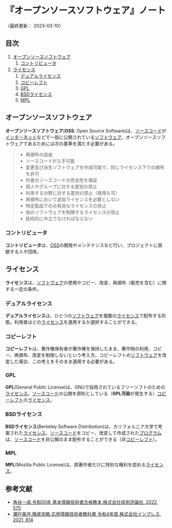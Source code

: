 # 『オープンソースソフトウェア』ノート

（最終更新： 2023-03-10）


## 目次

1. [オープンソースソフトウェア](#オープンソースソフトウェア)
	1. [コントリビュータ](#コントリビュータ)
1. [ライセンス](#ライセンス)
	1. [デュアルライセンス](#デュアルライセンス)
	1. [コピーレフト](#コピーレフト)
	1. [GPL](#gpl)
	1. [BSDライセンス](#bsdライセンス)
	1. [MPL](#mpl)


## オープンソースソフトウェア

**オープンソースソフトウェア**(**OSS**: Open Source Software)は、[ソースコード](../../../../programming/_/chapters/programming.md#ソースコード)が[インターネット](../../../../network/_/chapters/basic_knowledge_of_network.md#インターネット)などで一般に公開されている[ソフトウェア](./software.md#ソフトウェア)。オープンソースソフトウェアであるためには次の基準を満たす必要がある。

> - 再頒布の自由
> - ソースコードが入手可能
> - 変更及び派生ソフトウェアを作成可能で、同じライセンス下での頒布を許可
> - 作者のソースコードの完全性を保証
> - 個人やグループに対する差別の禁止
> - 利用する分野に対する差別の禁止（商用も可）
> - 再頒布において追加ライセンスを必要としない
> - 特定製品でのみ有効なライセンスの禁止
> - 他のソフトウェアを制限するライセンスの禁止
> - 技術的に中立でなければならない

### コントリビュータ

**コントリビュータ**は、[OSS](#オープンソースソフトウェア)の開発やメンテナンスなど行い、プロジェクトに貢献する人や団体。


## ライセンス

**ライセンス**は、[ソフトウェア](./software.md#ソフトウェア)の使用やコピー、改変、再頒布（販売を含む）に関する一定の条件。

### デュアルライセンス

**デュアルライセンス**は、ひとつの[ソフトウェア](./software.md#ソフトウェア)を複数の[ライセンス](#ライセンス)で配布する形態。利用者はどの[ライセンス](#ライセンス)を適用するか選択することができる。

### コピーレフト

**コピーレフト**は、著作権保有者が著作権を保持したまま、著作物の利用、コピー、再頒布、改変を制限しないという考え方。コピーレフトの[ソフトウェア](./software.md#ソフトウェア)を改変した場合、この考えをそのまま適用する必要がある。

### GPL

**GPL**(General Public License)は、GNUで採用されているフリーソフトのための[ライセンス](#ライセンス)。[ソースコード](../../../../programming/_/chapters/programming.md#ソースコード)の公開を原則としている（**GPL汚染**が発生する）[コピーレフト](#コピーレフト)の[ライセンス](#ライセンス)。

### BSDライセンス

**BSDライセンス**(Berkeley Software Distribution)は、カリフォルニア大学で考案された[ライセンス](#ライセンス)。[ソースコード](../../../../programming/_/chapters/programming.md#ソースコード)をコピー、改変して作成された[プログラム](../../../../programming/_/chapters/programming.md#プログラム)は、[ソースコード](../../../../programming/_/chapters/programming.md#ソースコード)を非公開のまま配布することができる（非[コピーレフト](#コピーレフト)）。

### MPL

**MPL**(Mozilla Public License)は、原著作者だけに特別な権利を認める[ライセンス](#ライセンス)。


## 参考文献

- [角谷一成.令和05年 基本情報技術者合格教本.株式会社技術評論社, 2022, 575](https://gihyo.jp/book/2022/978-4-297-13164-7)
- [瀬戸美月.徹底攻略 応用情報技術者教科書 令和4年度.株式会社インプレス, 2021, 814](https://book.impress.co.jp/books/1121101057)
